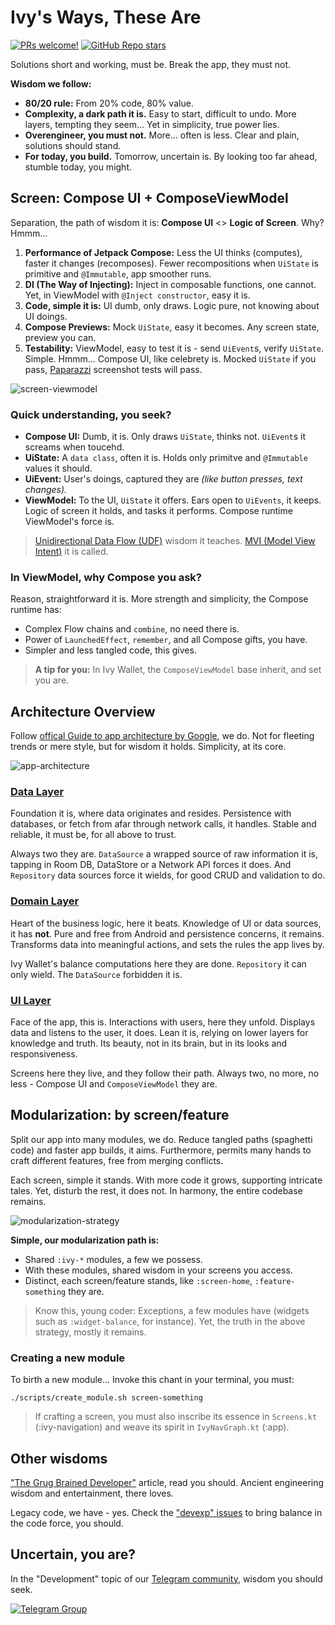 # Ivy's Ways, These Are

[![PRs welcome!](https://img.shields.io/badge/PRs-welcome-brightgreen.svg)](https://github.com/Ivy-Apps/ivy-wallet/blob/main/CONTRIBUTING.md)
[![GitHub Repo stars](https://img.shields.io/github/stars/Ivy-Apps/ivy-wallet?style=social)](https://github.com/Ivy-Apps/ivy-wallet/stargazers)

Solutions short and working, must be. Break the app, they must not.

**Wisdom we follow:**

- **80/20 rule:** From 20% code, 80% value.
- **Complexity, a dark path it is.** Easy to start, difficult to undo. More layers, tempting they seem... Yet in simplicity, true power lies.
- **Overengineer, you must not.** More... often is less. Clear and plain, solutions should stand.
- **For today, you build.** Tomorrow, uncertain is. By looking too far ahead, stumble today, you might.

## Screen: Compose UI + ComposeViewModel

Separation, the path of wisdom it is: **Compose UI** <> **Logic of Screen**. Why? Hmmm...

1. **Performance of Jetpack Compose:** Less the UI thinks (computes), faster it changes (recomposes). Fewer recompositions when `UiState` is primitive and `@Immutable`, app smoother runs.
2. **DI (The Way of Injecting):** Inject in composable functions, one cannot. Yet, in ViewModel with `@Inject constructor`, easy it is.
3. **Code, simple it is:** UI dumb, only draws. Logic pure, not knowing about UI doings.
4. **Compose Previews:** Mock `UiState`, easy it becomes. Any screen state, preview you can.
5. **Testability:** ViewModel, easy to test it is - send `UiEvent`s, verify `UiState`. Simple. Hmmm... Compose UI, like celebrety is. Mocked `UiState` if you pass, [Paparazzi](https://github.com/cashapp/paparazzi) screenshot tests will pass.

![screen-viewmodel](../assets/screen-vm.svg)

### Quick understanding, you seek?

- **Compose UI:** Dumb, it is. Only draws `UiState`, thinks not. `UiEvent`s it screams when toucehd.
- **UiState:** A `data class`, often it is. Holds only primitve and `@Immutable` values it should.
- **UiEvent:** User's doings, captured they are _(like button presses, text changes)._
- **ViewModel:** To the UI, `UiState` it offers. Ears open to `UiEvents`, it keeps. Logic of screen it holds, and tasks it performs. Compose runtime ViewModel's force is.

> [Unidirectional Data Flow (UDF)](https://developer.android.com/jetpack/compose/architecture#udf) wisdom it teaches. [MVI (Model View Intent)](https://staltz.com/unidirectional-user-interface-architectures.html) it is called.

### In ViewModel, why Compose you ask?

Reason, straightforward it is. More strength and simplicity, the Compose runtime has:

- Complex Flow chains and  `combine`, no need there is.
- Power of `LaunchedEffect`, `remember`, and all Compose gifts, you have.
- Simpler and less tangled code, this gives.

> **A tip for you:** In Ivy Wallet, the `ComposeViewModel` base inherit, and set you are.

## Architecture Overview

Follow [offical Guide to app architecture by Google](https://developer.android.com/topic/architecture), we do. Not for fleeting trends or mere style, but for wisdom it holds. Simplicity, at its core.

![app-architecture](../assets/app-layers.svg)

### [Data Layer](https://developer.android.com/topic/architecture/data-layer)

Foundation it is, where data originates and resides. Persistence with databases, or fetch from afar through network calls, it handles. Stable and reliable, it must be, for all above to trust. 

Always two they are. `DataSource` a wrapped source of raw information it is, tapping in Room DB, DataStore or a Network API forces it does. And `Repository` data sources force it wields, for good CRUD and validation to do.

### [Domain Layer](https://developer.android.com/topic/architecture/domain-layer)

Heart of the business logic, here it beats. Knowledge of UI or data sources, it has **not**. Pure and free from Android and persistence concerns, it remains. Transforms data into meaningful actions, and sets the rules the app lives by. 

Ivy Wallet's balance computations here they are done. `Repository` it can only wield. The `DataSource` forbidden it is.

### [UI Layer](https://developer.android.com/topic/architecture/ui-layer)

Face of the app, this is. Interactions with users, here they unfold. Displays data and listens to the user, it does. Lean it is, relying on lower layers for knowledge and truth. Its beauty, not in its brain, but in its looks and responsiveness. 

Screens here they live, and they follow their path. Always two, no more, no less - Compose UI and `ComposeViewModel` they are.

## Modularization: by screen/feature

Split our app into many modules, we do. Reduce tangled paths (spaghetti code) and faster app builds, it aims. Furthermore, permits many hands to craft different features, free from merging conflicts.

Each screen, simple it stands. With more code it grows, supporting intricate tales. Yet, disturb the rest, it does not. In harmony, the entire codebase remains.

![modularization-strategy](../assets/modularization.svg)

**Simple, our modularization path is:**

- Shared `:ivy-*` modules, a few we possess.
- With these modules, shared wisdom in your screens you access.
- Distinct, each screen/feature stands, like `:screen-home`, `:feature-something` they are.

> Know this, young coder: Exceptions, a few modules have (widgets such as `:widget-balance`, for instance). Yet, the truth in the above strategy, mostly it remains.

### Creating a new module

To birth a new module... Invoke this chant in your terminal, you must:
```
./scripts/create_module.sh screen-something
```

> If crafting a screen, you must also inscribe its essence in `Screens.kt` (:ivy-navigation) and weave its spirit in `IvyNavGraph.kt` (:app).

## Other wisdoms

["The Grug Brained Developer"](https://grugbrain.dev/) article, read you should. Ancient engineering wisdom and entertainment, there loves.

Legacy code, we have - yes. Check the ["devexp" issues](https://github.com/Ivy-Apps/ivy-wallet/labels/devexp) to bring balance in the code force, you should.

## Uncertain, you are?

In the "Development" topic of our [Telegram community](https://t.me/+ETavgioAvWg4NThk), wisdom you should seek.

[![Telegram Group](https://img.shields.io/badge/Telegram-2CA5E0?style=for-the-badge&logo=telegram&logoColor=white)](https://t.me/+ETavgioAvWg4NThk)